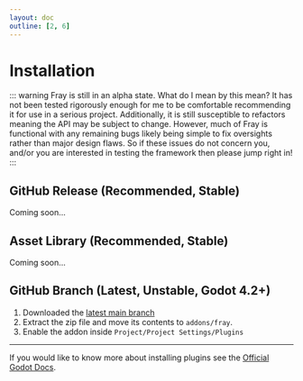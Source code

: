 ```yaml
---
layout: doc
outline: [2, 6]
---
```


# Installation

::: warning
Fray is still in an alpha state. What do I mean by this mean? It has not been tested rigorously enough for me to be comfortable recommending it for use in a serious project. Additionally, it is still susceptible to refactors meaning the API may be subject to change. However, much of Fray is functional with any remaining bugs likely being simple to fix oversights rather than major design flaws. So if these issues do not concern you, and/or you are interested in testing the framework then please jump right in!
:::


## GitHub Release (Recommended, Stable)

Coming soon...

## Asset Library (Recommended, Stable)

Coming soon...

## GitHub Branch (Latest, Unstable, Godot 4.2+)

1. Downloaded the [latest main branch](https://github.com/Pyxus/fray/archive/refs/heads/main.zip)
2. Extract the zip file and move its contents to `addons/fray`.
3. Enable the addon inside `Project/Project Settings/Plugins`

---

If you would like to know more about installing plugins see the [Official Godot Docs](https://docs.godotengine.org/en/stable/tutorials/plugins/editor/installing_plugins.html).
